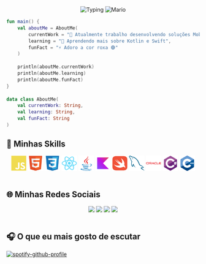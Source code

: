 <div align="center">
 <img src="https://readme-typing-svg.herokuapp.com?font=Poppins&weight=500&size=35&pause=2000&color=6C0AD9&center=true&random=false&width=435&lines=Oi!+Eu+sou+Davizukss!" alt="Typing" />
 <img src="https://i.pinimg.com/originals/ef/03/49/ef03498a3d6613e106ffb10e052e990a.gif" alt="Mario" height="60" width="60"/>
</div>

```kotlin
fun main() {
    val aboutMe = AboutMe(
        currentWork = "🔭 Atualmente trabalho desenvolvendo soluções Mobile",
        learning = "🌱 Aprendendo mais sobre Kotlin e Swift",
        funFact = "⚡ Adoro a cor roxa 🟣"
    )
    
    println(aboutMe.currentWork)
    println(aboutMe.learning)
    println(aboutMe.funFact)
}

data class AboutMe(
    val currentWork: String,
    val learning: String,
    val funFact: String
)
```
## 🚀 Minhas Skills

<div align="center">
    <img src="https://raw.githubusercontent.com/devicons/devicon/master/icons/javascript/javascript-plain.svg" alt="JavaScript" height="40" width="40">
    <img src="https://raw.githubusercontent.com/devicons/devicon/master/icons/html5/html5-original.svg" alt="HTML5" height="40" width="40">
    <img src="https://raw.githubusercontent.com/devicons/devicon/master/icons/css3/css3-original.svg" alt="CSS3" height="40" width="40">
    <img src="https://raw.githubusercontent.com/devicons/devicon/master/icons/react/react-original.svg" alt="React" height="40" width="40">
    <img src="https://raw.githubusercontent.com/devicons/devicon/master/icons/java/java-original.svg" alt="Java" height="40" width="40">
    <img src="https://raw.githubusercontent.com/devicons/devicon/master/icons/kotlin/kotlin-original.svg" alt="Kotlin" height="40" width="40">
    <img src="https://raw.githubusercontent.com/devicons/devicon/master/icons/swift/swift-original.svg" alt="Swift" height="40" width="40">
    <img src="https://raw.githubusercontent.com/devicons/devicon/master/icons/mysql/mysql-original.svg" alt="SQL" height="40" width="40">
    <img src="https://raw.githubusercontent.com/devicons/devicon/master/icons/oracle/oracle-original.svg" alt="Oracle" height="40" width="40">
    <img src="https://raw.githubusercontent.com/devicons/devicon/master/icons/csharp/csharp-original.svg" alt="C#" height="40" width="40">
    <img src="https://raw.githubusercontent.com/devicons/devicon/master/icons/cplusplus/cplusplus-original.svg" alt="C++" height="40" width="40">
</div>

<br>

## 🌐 Minhas Redes Sociais

<div align="center">
  <a href="https://instagram.com/davizuks" target="_blank" style="text-decoration:none;">
    <img src="https://img.shields.io/badge/-Instagram-%23E4405F?style=for-the-badge&logo=instagram&logoColor=white">
  </a>
  <a href="https://www.twitch.tv/davizuks" target="_blank" style="text-decoration:none;">
    <img src="https://img.shields.io/badge/Twitch-9146FF?style=for-the-badge&logo=twitch&logoColor=white">
  </a>
  <a href="mailto:davivarelladev@gmail.com" style="text-decoration:none;">
    <img src="https://img.shields.io/badge/-Gmail-%23333?style=for-the-badge&logo=gmail&logoColor=white">
  </a>
  <a href="https://www.linkedin.com/in/davivarella/" target="_blank" style="text-decoration:none;">
    <img src="https://img.shields.io/badge/-LinkedIn-%230077B5?style=for-the-badge&logo=linkedin&logoColor=white">
  </a>
</div>

<br>

## 🎧 O que eu mais gosto de escutar
<a href="https://spotify-github-profile.vercel.app/api/view?uid=31xpxag2vrv2jhiufbogqwf56b6a&redirect=true">
  <img src="https://spotify-github-profile.vercel.app/api/view?uid=31xpxag2vrv2jhiufbogqwf56b6a&cover_image=true&theme=novatorem&show_offline=false&background_color=000&interchange=false&bar_color=53b14f&bar_color_cover=false" alt="spotify-github-profile">
</a>
<br>
